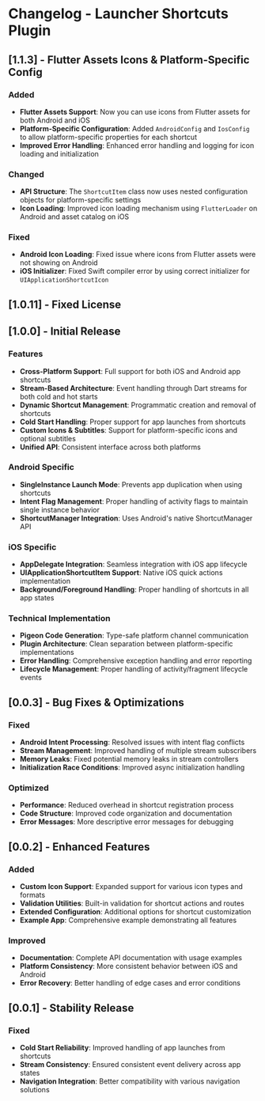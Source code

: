 # Changelog - Launcher Shortcuts Plugin

## [1.1.3] - Flutter Assets Icons & Platform-Specific Config

### Added

- **Flutter Assets Support**: Now you can use icons from Flutter assets for both Android and iOS
- **Platform-Specific Configuration**: Added `AndroidConfig` and `IosConfig` to allow
  platform-specific properties for each shortcut
- **Improved Error Handling**: Enhanced error handling and logging for icon loading and
  initialization

### Changed

- **API Structure**: The `ShortcutItem` class now uses nested configuration objects for
  platform-specific settings
- **Icon Loading**: Improved icon loading mechanism using `FlutterLoader` on Android and asset
  catalog on iOS

### Fixed

- **Android Icon Loading**: Fixed issue where icons from Flutter assets were not showing on Android
- **iOS Initializer**: Fixed Swift compiler error by using correct initializer for
  `UIApplicationShortcutIcon`

## [1.0.11] - Fixed License

## [1.0.0] - Initial Release

### Features

- **Cross-Platform Support**: Full support for both iOS and Android app shortcuts
- **Stream-Based Architecture**: Event handling through Dart streams for both cold and hot starts
- **Dynamic Shortcut Management**: Programmatic creation and removal of shortcuts
- **Cold Start Handling**: Proper support for app launches from shortcuts
- **Custom Icons & Subtitles**: Support for platform-specific icons and optional subtitles
- **Unified API**: Consistent interface across both platforms

### Android Specific

- **SingleInstance Launch Mode**: Prevents app duplication when using shortcuts
- **Intent Flag Management**: Proper handling of activity flags to maintain single instance behavior
- **ShortcutManager Integration**: Uses Android's native ShortcutManager API

### iOS Specific

- **AppDelegate Integration**: Seamless integration with iOS app lifecycle
- **UIApplicationShortcutItem Support**: Native iOS quick actions implementation
- **Background/Foreground Handling**: Proper handling of shortcuts in all app states

### Technical Implementation

- **Pigeon Code Generation**: Type-safe platform channel communication
- **Plugin Architecture**: Clean separation between platform-specific implementations
- **Error Handling**: Comprehensive exception handling and error reporting
- **Lifecycle Management**: Proper handling of activity/fragment lifecycle events

## [0.0.3] - Bug Fixes & Optimizations

### Fixed

- **Android Intent Processing**: Resolved issues with intent flag conflicts
- **Stream Management**: Improved handling of multiple stream subscribers
- **Memory Leaks**: Fixed potential memory leaks in stream controllers
- **Initialization Race Conditions**: Improved async initialization handling

### Optimized

- **Performance**: Reduced overhead in shortcut registration process
- **Code Structure**: Improved code organization and documentation
- **Error Messages**: More descriptive error messages for debugging

## [0.0.2] - Enhanced Features

### Added

- **Custom Icon Support**: Expanded support for various icon types and formats
- **Validation Utilities**: Built-in validation for shortcut actions and routes
- **Extended Configuration**: Additional options for shortcut customization
- **Example App**: Comprehensive example demonstrating all features

### Improved

- **Documentation**: Complete API documentation with usage examples
- **Platform Consistency**: More consistent behavior between iOS and Android
- **Error Recovery**: Better handling of edge cases and error conditions

## [0.0.1] - Stability Release

### Fixed

- **Cold Start Reliability**: Improved handling of app launches from shortcuts
- **Stream Consistency**: Ensured consistent event delivery across app states
- **Navigation Integration**: Better compatibility with various navigation solutions